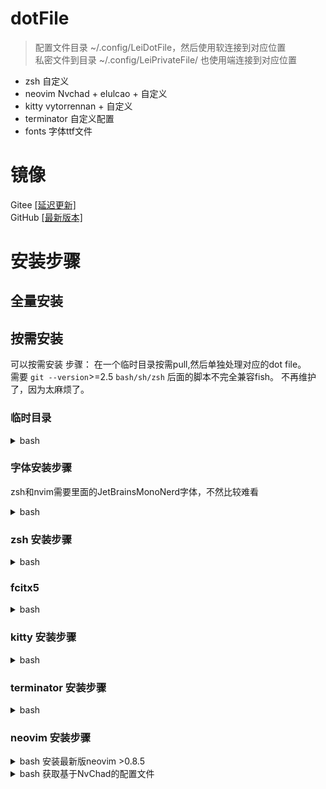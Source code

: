 # dotFile
> 配置文件目录 ~/.config/LeiDotFile，然后使用软连接到对应位置   
> 私密文件到目录 ~/.config/LeiPrivateFile/ 也使用端连接到对应位置
- zsh 自定义
- neovim Nvchad + elulcao + 自定义
- kitty vytorrennan + 自定义
- terminator 自定义配置
- fonts 字体ttf文件
# 镜像
Gitee [[延迟更新]](https://gitee.com/joyanhui/LeiDotFile)    
GitHub [[最新版本]](https://github.com/joyanhui/LeiDotFile)
# 安装步骤
 
## 全量安装

## 按需安装
可以按需安装 步骤： 在一个临时目录按需pull,然后单独处理对应的dot file。   
需要 `git --version`>=2.5 `bash/sh/zsh` 后面的脚本不完全兼容fish。
不再维护了，因为太麻烦了。
### 临时目录
<details>
<summary> bash</summary>

```bash
mkdir -p ~/tmp_LeiDotFile
cat > ~/tmp_LeiDotFile/bash.sh << \EOF
#!/bin/bash
#export GitUrl=https://gitee.com/joyanhui/LeiDotFile.git
export GitUrl=https://mirror.ghproxy.com/https://github.com/joyanhui/LeiDotFile

mkdir -p ~/.config/LeiDotFile/
mkdir -p ~/.config/LeiPrivateFile/
rm -rf ~/tmp_LeiDotFile/cache
mkdir -p ~/tmp_LeiDotFile/cache && cd ~/tmp_LeiDotFile/cache
git init
git remote add origin ${GitUrl}
git config core.sparsecheckout true
EOF
```
</details>

### 字体安装步骤
zsh和nvim需要里面的JetBrainsMonoNerd字体，不然比较难看
<details>
<summary> bash</summary>

```bash
bash ~/tmp_LeiDotFile/bash.sh
cd ~/tmp_LeiDotFile/cache
echo "fonts" >  .git/info/sparse-checkout
git pull origin main:
# 复制到 ~/.config/LeiDotFile/
cp -r ./fonts ~/.config/LeiDotFile/fonts
# 需要sudo权限 软连接到/usr/local/share/fonts
sudo ln -s ~/.config/LeiDotFile/fonts /usr/share/fonts/LeiDotFile_fonts
fc-cache -f
```
</details> 

### zsh 安装步骤
<details>
<summary> bash</summary>

```bash
bash ~/tmp_LeiDotFile/bash.sh
cd ~/tmp_LeiDotFile/cache
echo "ZshLight" >  .git/info/sparse-checkout
git pull origin main:

cp -r ./ZshLight ~/.config/LeiDotFile/ZshLight
mv  ~/.zshrc ~/.zshrc_bak
mv ~/.zsh_history ~/.config/LeiPrivateFile/zsh_history
mv ~/.bash_history ~/.config/LeiPrivateFile/bash_history
mv ~/.bashrc ~/.config/LeiPrivateFile/bashrc
ln -s ~/.config/LeiPrivateFile/bash_history  ~/.bash_history
ln -s ~/.config/LeiPrivateFile/bashrc  ~/.bashrc
ln -s ~/.config/LeiDotFile/ZshLight/zshrc  ~/.zshrc

```
</details>

### fcitx5
<details>
<summary> bash</summary>

```bash
bash ~/tmp_LeiDotFile/bash.sh
cd ~/tmp_LeiDotFile/cache
echo "fcitx5" >  .git/info/sparse-checkout
git pull origin main:

cp -r ./fcitx5 ~/.config/LeiDotFile/fcitx5
rm ~/.config/fcitx5/conf
ln -s ~/.config/LeiDotFile/fcitx5/conf ~/.config/fcitx5/conf
rm -rf ~/.local/share/fcitx5/pinyin/dictionaries
ln -s  ~/.config/LeiDotFile/fcitx5/dictionaries  ~/.local/share/fcitx5/pinyin/dictionaries
# 按需处理用户词典
rm  ~/.local/share/fcitx5/pinyin/user.dict
ln -s ~/.config/LeiPrivateFile/fcitx5/user.dict ~/.local/share/fcitx5/pinyin/user.dict
rm  ~/.local/share/fcitx5/pinyin/user.history
ln -s ~/.config/LeiPrivateFile/fcitx5/user.history ~/.local/share/fcitx5/pinyin/user.history

```
</details>

### kitty 安装步骤
<details>
<summary> bash</summary>

```bash
bash ~/tmp_LeiDotFile/bash.sh
cd ~/tmp_LeiDotFile/cache
echo "kitty" >  .git/info/sparse-checkout
git pull origin main:

cp -r ./kitty ~/.config/LeiDotFile/kitty
mv ~/.config/kitty ~/.config/kitty_bak
ln -s ~/.config/LeiDotFile/kitty ~/.config/kitty
```
</details>

### terminator 安装步骤
<details>
<summary> bash</summary>

```bash
bash ~/tmp_LeiDotFile/bash.sh
cd ~/tmp_LeiDotFile/cache
echo "terminator" >  .git/info/sparse-checkout
git pull origin main:
# 复制到 ~/.config/LeiDotFile/
cp -r ./terminator ~/.config/LeiDotFile/terminator
mv ~/.config/terminator ~/.config/terminator_bak
ln -s ~/.config/LeiDotFile/terminator ~/.config/terminator
```
</details>


### neovim 安装步骤
<details>
<summary> bash 安装最新版neovim >0.8.5</summary>

```bash

sudo apt install ripgrep # 可选 
wget -c https://github.com/neovim/neovim/releases/download/nightly/nvim.appimage -O ~/user_opt/nvim.appimage
chmod +x  ~/user_opt/nvim.appimage
# 在zshrc 或者 bashrc 中添加 一行 alias nvim='~/user_opt/nvim.appimage'
# 清理旧的配置文件和缓存
rm -rf ~/.cache/nvim ~/.local/share/nvim/ ~/.config/nvim  ~/.config/nvim-NvChad-custom
rm -rf ~/.config/LeiDotFile/nvim/NvChad ~/.config/LeiDotFile/nvim/NvChad-custom
```
</details>

<details>
<summary> bash 获取基于NvChad的配置文件</summary>

```bash
bash ~/tmp_LeiDotFile/bash.sh
cd ~/tmp_LeiDotFile/cache
echo "nvim" >  .git/info/sparse-checkout
git pull origin main:
# 复制到 ~/.config/LeiDotFile/
cp -r ./nvim ~/.config/LeiDotFile/nvim

ln -s ~/.config/LeiDotFile/nvim/NvChad ~/.config/nvim
ln -s  ~/.config/LeiDotFile/nvim/NvChad-custom ~/.config/nvim/lua/custom
# 科学环境手动运行一次 nvim 因为需要安装插件依赖 或者 直接拉取
nvim
```
</details>
